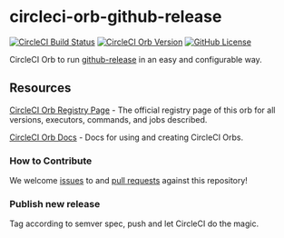 # circleci-orb-github-release

[![CircleCI Build Status](https://circleci.com/gh/timo-reymann/circleci-orb-github-release.svg?style=shield "CircleCI Build Status")](https://circleci.com/gh/timo-reymann/circleci-orb-github-release)
[![CircleCI Orb Version](https://badges.circleci.com/orbs/timo-reymann/github-release.svg)](https://circleci.com/orbs/registry/orb/timo-reymann/github-release)
[![GitHub License](https://img.shields.io/badge/license-MIT-lightgrey.svg)](https://raw.githubusercontent.com/timo-reymann//master/LICENSE)

CircleCI Orb to run [github-release](https://github.com/github-release/github-release) in an easy and configurable way.

## Resources

[CircleCI Orb Registry Page](https://circleci.com/orbs/registry/orb/timo-reymann/github-release) - The official registry page of this
orb for all versions, executors, commands, and jobs described.

[CircleCI Orb Docs](https://circleci.com/docs/2.0/orb-intro/#section=configuration) - Docs for using and creating
CircleCI Orbs.

### How to Contribute

We welcome [issues](https://github.com/timo-reymann/circleci-orb-github-release/issues) to
and [pull requests](https://github.com/timo-reymann/circleci-orb-github-release/pulls) against this repository!

### Publish new release

Tag according to semver spec, push and let CircleCI do the magic.
